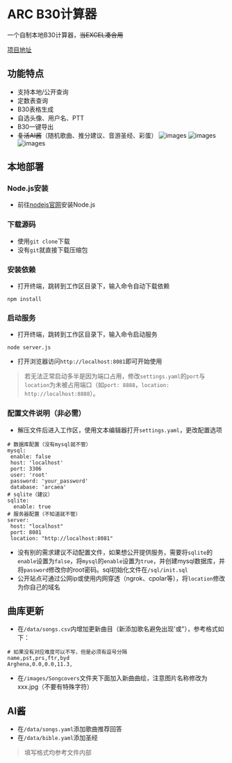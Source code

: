 # ARC B30计算器

一个自制本地B30计算器，~~当EXCEL凑合用~~

[项目地址](https://github.com/DINOREXNB/ArcaeaB30_Calculator)

## 功能特点
- 支持本地/公开查询
- 定数表查询
- B30表格生成
- 自选头像、用户名、PTT
- B30一键导出
- ~~复活AI酱~~（随机歌曲、推分建议、音游圣经、彩蛋）
![images](https://github.com/DINOREXNB/dinorexnb.github.io/blob/main/docs/images/screenshots/getscore.png?raw=true)
![images](https://github.com/DINOREXNB/dinorexnb.github.io/blob/main/docs/images/screenshots/b30.png?raw=true)
![images](https://github.com/DINOREXNB/dinorexnb.github.io/blob/main/docs/images/screenshots/AIchan.png?raw=true)
## 本地部署
### Node.js安装
- 前往[nodejs官网](https://nodejs.org)安装Node.js
### 下载源码
- 使用`git clone`下载
- 没有`git`就直接下载压缩包
### 安装依赖
- 打开终端，跳转到工作区目录下，输入命令自动下载依赖
```
npm install
```
### 启动服务
- 打开终端，跳转到工作区目录下，输入命令启动服务
```
node server.js
```
- 打开浏览器访问`http://localhost:8081`即可开始使用
> 若无法正常启动多半是因为端口占用，修改`settings.yaml`的`port`与`location`为未被占用端口（如`port: 8888`，`location: http://localhost:8888`）。
### 配置文件说明（非必需）
- 解压文件后进入工作区，使用文本编辑器打开`settings.yaml`，更改配置选项
```
# 数据库配置（没有mysql就不管）
mysql:
 enable: false
 host: 'localhost'
 port: 3306
 user: 'root'
 password: 'your_password'
 database: 'arcaea'
# sqlite（建议）
sqlite:
  enable: true
# 服务器配置（不知道就不管）
server:
 host: "localhost"
 port: 8081
 location: "http://localhost:8081"
```
- 没有别的需求建议不动配置文件，如果想公开提供服务，需要将`sqlite`的`enable`设置为`false`，将`mysql`的`enable`设置为`true`，并创建mysql数据库，并将`password`修改你的root密码。sql初始化文件在`/sql/init.sql`
- 公开站点可通过公网ip或使用内网穿透（ngrok、cpolar等），将`location`修改为你自己的域名
## 曲库更新
- 在`/data/songs.csv`内增加更新曲目（新添加歌名避免出现'或"），参考格式如下：
```
# 如果没有对应难度可以不写，但是必须有逗号分隔
name,pst,prs,ftr,byd
Arghena,0.0,0.0,11.3,
```
- 在`/images/Songcovers`文件夹下面加入新曲曲绘，注意图片名称修改为xxx.jpg（不要有特殊字符）
## AI酱
- 在`/data/songs.yaml`添加歌曲推荐回答
- 在`/data/bible.yaml`添加圣经
> 填写格式均参考文件内部


